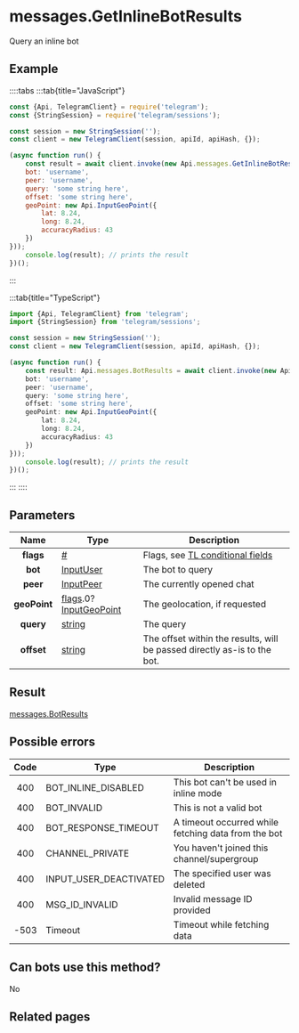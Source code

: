 # messages.GetInlineBotResults

Query an inline bot



## Example

::::tabs
:::tab{title="JavaScript"}
```js
const {Api, TelegramClient} = require('telegram');
const {StringSession} = require('telegram/sessions');

const session = new StringSession('');
const client = new TelegramClient(session, apiId, apiHash, {});

(async function run() {
    const result = await client.invoke(new Api.messages.GetInlineBotResults({
    bot: 'username',
    peer: 'username',
    query: 'some string here',
    offset: 'some string here',
    geoPoint: new Api.InputGeoPoint({
        lat: 8.24,
        long: 8.24,
        accuracyRadius: 43
    })
}));
    console.log(result); // prints the result
})();
```
:::

:::tab{title="TypeScript"}
```ts
import {Api, TelegramClient} from 'telegram';
import {StringSession} from 'telegram/sessions';

const session = new StringSession('');
const client = new TelegramClient(session, apiId, apiHash, {});

(async function run() {
    const result: Api.messages.BotResults = await client.invoke(new Api.messages.GetInlineBotResults({
    bot: 'username',
    peer: 'username',
    query: 'some string here',
    offset: 'some string here',
    geoPoint: new Api.InputGeoPoint({
        lat: 8.24,
        long: 8.24,
        accuracyRadius: 43
    })
}));
    console.log(result); // prints the result
})();
```
:::
::::



## Parameters

| Name | Type | Description |
| :--: | ---- | ----------- |
| **flags** | [#](https://core.telegram.org/type/%23) | Flags, see [TL conditional fields](https://core.telegram.org/mtproto/TL-combinators#conditional-fields) 
| **bot** | [InputUser](https://core.telegram.org/type/InputUser) | The bot to query 
| **peer** | [InputPeer](https://core.telegram.org/type/InputPeer) | The currently opened chat 
| **geoPoint** | [flags](https://core.telegram.org/mtproto/TL-combinators#conditional-fields).0?[InputGeoPoint](https://core.telegram.org/type/InputGeoPoint) | The geolocation, if requested 
| **query** | [string](https://core.telegram.org/type/string) | The query 
| **offset** | [string](https://core.telegram.org/type/string) | The offset within the results, will be passed directly as-is to the bot. 


## Result

[messages.BotResults](https://core.telegram.org/type/messages.BotResults)



## Possible errors

| Code | Type | Description |
| :--: | ---- | ----------- |
| 400 | BOT\_INLINE\_DISABLED | This bot can't be used in inline mode 
| 400 | BOT\_INVALID | This is not a valid bot 
| 400 | BOT\_RESPONSE\_TIMEOUT | A timeout occurred while fetching data from the bot 
| 400 | CHANNEL\_PRIVATE | You haven't joined this channel/supergroup 
| 400 | INPUT\_USER\_DEACTIVATED | The specified user was deleted 
| 400 | MSG\_ID\_INVALID | Invalid message ID provided 
| -503 | Timeout | Timeout while fetching data 


## Can bots use this method?

No

## Related pages


